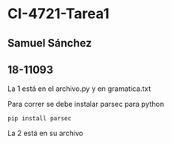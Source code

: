 # CI-4721-Tarea1

## Samuel Sánchez
## 18-11093

La 1 está en el archivo.py y en gramatica.txt

Para correr se debe instalar parsec para python
```
pip install parsec
```

La 2 está en su archivo
